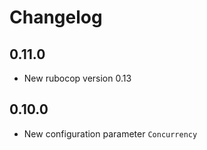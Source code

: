 # Changelog

## 0.11.0

* New rubocop version 0.13

## 0.10.0

* New configuration parameter `Concurrency`

